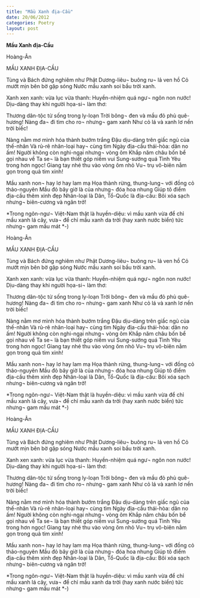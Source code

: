 ```yaml
---
title: "Mầu Xanh địa-Cầu"
date: 20/06/2012
categories: Poetry
layout: post
---
```


**Mầu Xanh địa-Cầu**

Hoàng-Ân

MẦU XANH ĐỊA-CẦU

Tùng và Bách đứng nghiêm như Phật
Dương-liêu¬ buông ru¬ lả ven hồ
Cỏ mướt mịn bên bờ gặp sóng
Nước mầu xanh soi bầu trời xanh.

Xanh xen xanh: vừa lục vừa thanh:
Huyền-nhiệm quá ngư¬ ngôn non nước!
Dịu-dàng thay khi người họa-si¬ làm thơ:

Thương dân-tộc từ sống trong ly-loạn
Trời bông¬ đen và mầu đỏ phủ quê-hương!
Nàng đa¬ đi tìm cho ro¬ nhưng¬ gam xanh
Như cỏ lá và xanh lơ nền trời biếc!

Nàng nằm mơ mình hóa thành bướm trắng
Đậu dịu-dàng trên giấc ngủ của thế-nhân
Và rủ-rê nhân-loại hay¬ cùng tìm
Ngày địa-cầu thái-hòa: dân no ấm!
Người không còn nghi-ngại nhưng¬ vòng ôm
Khắp năm châu bốn bể gọi nhau về
Ta se¬ là bạn thiết góp niềm vui
Sung-sướng quá Tình Yêu trong hơn ngọc!
Giang tay nhé thu vào vòng ôm nhỏ
Vu¬ trụ vô-biên nằm gọn trong quả tim xinh!

Mầu xanh non¬ hay lơ hay lam mạ
Họa thành rừng, thung-lung¬ với đồng cỏ thảo-nguyên
Mầu đỏ bây giờ là của nhưng¬ đóa hoa nhung
Giúp tô điểm địa-cầu thêm xinh đẹp
Nhân-loại là Dân,
Tổ-Quốc là địa-cầu:
Bôi xóa sạch nhưng¬ biên-cương và ngăn trở!


*Trong ngôn-ngư¬ Việt-Nam thật là huyền-diệu:
  vì mầu xanh vừa để chỉ mầu xanh lá cây, vưa¬
  để chỉ mầu xanh da trời (hay xanh nước biển)
  tức nhưng¬ gam mầu mát *-)

Hoàng-Ân

MẦU XANH ĐỊA-CẦU

Tùng và Bách đứng nghiêm như Phật
Dương-liêu¬ buông ru¬ lả ven hồ
Cỏ mướt mịn bên bờ gặp sóng
Nước mầu xanh soi bầu trời xanh.

Xanh xen xanh: vừa lục vừa thanh:
Huyền-nhiệm quá ngư¬ ngôn non nước!
Dịu-dàng thay khi người họa-si¬ làm thơ:

Thương dân-tộc từ sống trong ly-loạn
Trời bông¬ đen và mầu đỏ phủ quê-hương!
Nàng đa¬ đi tìm cho ro¬ nhưng¬ gam xanh
Như cỏ lá và xanh lơ nền trời biếc!

Nàng nằm mơ mình hóa thành bướm trắng
Đậu dịu-dàng trên giấc ngủ của thế-nhân
Và rủ-rê nhân-loại hay¬ cùng tìm
Ngày địa-cầu thái-hòa: dân no ấm!
Người không còn nghi-ngại nhưng¬ vòng ôm
Khắp năm châu bốn bể gọi nhau về
Ta se¬ là bạn thiết góp niềm vui
Sung-sướng quá Tình Yêu trong hơn ngọc!
Giang tay nhé thu vào vòng ôm nhỏ
Vu¬ trụ vô-biên nằm gọn trong quả tim xinh!

Mầu xanh non¬ hay lơ hay lam mạ
Họa thành rừng, thung-lung¬ với đồng cỏ thảo-nguyên
Mầu đỏ bây giờ là của nhưng¬ đóa hoa nhung
Giúp tô điểm địa-cầu thêm xinh đẹp
Nhân-loại là Dân,
Tổ-Quốc là địa-cầu:
Bôi xóa sạch nhưng¬ biên-cương và ngăn trở!


*Trong ngôn-ngư¬ Việt-Nam thật là huyền-diệu:
  vì mầu xanh vừa để chỉ mầu xanh lá cây, vưa¬
  để chỉ mầu xanh da trời (hay xanh nước biển)
  tức nhưng¬ gam mầu mát *-)

Hoàng-Ân

MẦU XANH ĐỊA-CẦU

Tùng và Bách đứng nghiêm như Phật
Dương-liêu¬ buông ru¬ lả ven hồ
Cỏ mướt mịn bên bờ gặp sóng
Nước mầu xanh soi bầu trời xanh.

Xanh xen xanh: vừa lục vừa thanh:
Huyền-nhiệm quá ngư¬ ngôn non nước!
Dịu-dàng thay khi người họa-si¬ làm thơ:

Thương dân-tộc từ sống trong ly-loạn
Trời bông¬ đen và mầu đỏ phủ quê-hương!
Nàng đa¬ đi tìm cho ro¬ nhưng¬ gam xanh
Như cỏ lá và xanh lơ nền trời biếc!

Nàng nằm mơ mình hóa thành bướm trắng
Đậu dịu-dàng trên giấc ngủ của thế-nhân
Và rủ-rê nhân-loại hay¬ cùng tìm
Ngày địa-cầu thái-hòa: dân no ấm!
Người không còn nghi-ngại nhưng¬ vòng ôm
Khắp năm châu bốn bể gọi nhau về
Ta se¬ là bạn thiết góp niềm vui
Sung-sướng quá Tình Yêu trong hơn ngọc!
Giang tay nhé thu vào vòng ôm nhỏ
Vu¬ trụ vô-biên nằm gọn trong quả tim xinh!

Mầu xanh non¬ hay lơ hay lam mạ
Họa thành rừng, thung-lung¬ với đồng cỏ thảo-nguyên
Mầu đỏ bây giờ là của nhưng¬ đóa hoa nhung
Giúp tô điểm địa-cầu thêm xinh đẹp
Nhân-loại là Dân,
Tổ-Quốc là địa-cầu:
Bôi xóa sạch nhưng¬ biên-cương và ngăn trở!


*Trong ngôn-ngư¬ Việt-Nam thật là huyền-diệu:
  vì mầu xanh vừa để chỉ mầu xanh lá cây, vưa¬
  để chỉ mầu xanh da trời (hay xanh nước biển)
  tức nhưng¬ gam mầu mát *-)
